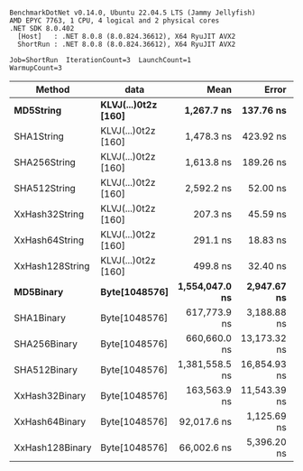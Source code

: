 ```

BenchmarkDotNet v0.14.0, Ubuntu 22.04.5 LTS (Jammy Jellyfish)
AMD EPYC 7763, 1 CPU, 4 logical and 2 physical cores
.NET SDK 8.0.402
  [Host]   : .NET 8.0.8 (8.0.824.36612), X64 RyuJIT AVX2
  ShortRun : .NET 8.0.8 (8.0.824.36612), X64 RyuJIT AVX2

Job=ShortRun  IterationCount=3  LaunchCount=1  
WarmupCount=3  

```
| Method          | data                | Mean           | Error        | StdDev    | Min            | Max            | Gen0   | Allocated |
|---------------- |-------------------- |---------------:|-------------:|----------:|---------------:|---------------:|-------:|----------:|
| **MD5String**       | **KLVJ(...)0t2z [160]** |     **1,267.7 ns** |    **137.76 ns** |   **7.55 ns** |     **1,260.6 ns** |     **1,275.6 ns** | **0.0134** |    **1128 B** |
| SHA1String      | KLVJ(...)0t2z [160] |     1,478.3 ns |    423.92 ns |  23.24 ns |     1,462.6 ns |     1,505.0 ns | 0.0153 |    1416 B |
| SHA256String    | KLVJ(...)0t2z [160] |     1,613.8 ns |    189.26 ns |  10.37 ns |     1,606.6 ns |     1,625.7 ns | 0.0210 |    1856 B |
| SHA512String    | KLVJ(...)0t2z [160] |     2,592.2 ns |     52.00 ns |   2.85 ns |     2,589.0 ns |     2,594.3 ns | 0.0381 |    3240 B |
| XxHash32String  | KLVJ(...)0t2z [160] |       207.3 ns |     45.59 ns |   2.50 ns |       205.5 ns |       210.1 ns | 0.0069 |     584 B |
| XxHash64String  | KLVJ(...)0t2z [160] |       291.1 ns |     18.83 ns |   1.03 ns |       290.3 ns |       292.2 ns | 0.0086 |     728 B |
| XxHash128String | KLVJ(...)0t2z [160] |       499.8 ns |     32.40 ns |   1.78 ns |       498.0 ns |       501.6 ns | 0.0134 |    1128 B |
| **MD5Binary**       | **Byte[1048576]**       | **1,554,047.0 ns** |  **2,947.67 ns** | **161.57 ns** | **1,553,864.1 ns** | **1,554,170.4 ns** |      **-** |      **41 B** |
| SHA1Binary      | Byte[1048576]       |   617,773.9 ns |  3,188.88 ns | 174.79 ns |   617,613.9 ns |   617,960.5 ns |      - |      49 B |
| SHA256Binary    | Byte[1048576]       |   660,660.0 ns | 13,173.32 ns | 722.07 ns |   660,015.2 ns |   661,440.2 ns |      - |      57 B |
| SHA512Binary    | Byte[1048576]       | 1,381,558.5 ns | 16,854.93 ns | 923.88 ns | 1,380,660.0 ns | 1,382,505.8 ns |      - |      89 B |
| XxHash32Binary  | Byte[1048576]       |   163,563.9 ns | 11,543.39 ns | 632.73 ns |   163,064.6 ns |   164,275.5 ns |      - |      32 B |
| XxHash64Binary  | Byte[1048576]       |    92,017.6 ns |  1,125.69 ns |  61.70 ns |    91,954.0 ns |    92,077.2 ns |      - |      32 B |
| XxHash128Binary | Byte[1048576]       |    66,002.6 ns |  5,396.20 ns | 295.78 ns |    65,782.5 ns |    66,338.9 ns |      - |      40 B |
